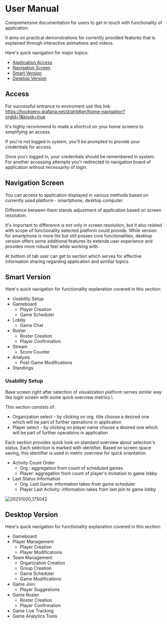 # User Manual

Comprehensive documentation for users to get in touch with functionality of application. 

It aims on practical demonstrations for currently provided features that is explained through interactive animations and videos.

Here's quick navigation for major topics: 
- [Application Access](https://github.com/alphainbeta/beerleaguebox/blob/main/user_manual_en.md#access)
- [Navigation Screen](https://github.com/alphainbeta/beerleaguebox/blob/main/user_manual_en.md#navigation-screen)
- [Smart Version](https://github.com/alphainbeta/beerleaguebox/blob/main/user_manual_en.md#smart-version)
- [Desktop Version](https://github.com/alphainbeta/beerleaguebox/blob/main/user_manual_en.md#desktop-version)

## Access

For successful entrance to enviroment use this link: \
https://hockgeny.grafana.net/d/alrb6gn/home-navigation?orgId=1&kiosk=true

It's highly recommend to made a shortcut on your home screens to simplifying an access.

If you're not logged in system, you'll be prompted to provide your credentials for access. 

Once you'r logged in, your credentials should be remembered in system. For another accessing attempts you'r redirected to navigation board of application without necessarity of login.

## Navigation Screen

You can access to application displayed in various methods based on currently used platform - smartphone, desktop computer. 

Difference between them stands adjustment of application based on screen resolution. 

It's important to difference is not only in screen resolution, but it also related with scope of functionality selected platform could provide. While version for smartphone is more lite but still posses core functionalities, desktop version offers some additional features its extends user experience and provides more robust feel while working with.

At bottom of tab user can get to section which serves for effective information sharing regarding application and similiar topics.

## Smart Version 

Here's quick navigation for functionality explanation covered in this section: 
- Usability Setup
- Gameboard
  - Player Creation
  - Game Scheduler
- Lobby
  - Game Chat
- Roster
  - Roster Creation
  - Player Confirmation
- Stream
  - Score Counter
- Analysis
  - Post-Game Modifications
- Standings

### Usability Setup 

Base screen right after selection of visualization platform serves similar way like login screen with some quick overview metrics.\

This section consists of: 
- Organization select - by clicking on org. title choose a desired one which will be part of further operations in application
- Player select - by clicking on player name choose a desired one which will be part of further operations in application

Each section provides quick look on standard overview about selection's status. Each selection is marked with identifier. Based on screen space saving, this identifier is used in metric overview for quick orientation. 
- Activity Count Order
  - Org.: aggregation from count of scheduled games
  - Player: aggregation from count of player's invitation to game lobby
- Last Status Information
  - Org. Last Game: information takes from game scheduler
  - Player Last Activity: information takes from last join to game lobby

![20251020_175042](https://github.com/user-attachments/assets/bebf3895-05bb-4c38-bbed-1fb0f1eab9ab)




## Desktop Version

Here's quick navigation for functionality explanation covered in this section: 
- Gameboard
- Player Management
  - Player Creation
  - Player Modifications  
- Team Management
  - Organization Creation
  - Group Creation
  - Game Scheduler
  - Game Modifications
- Game Join
  - Player Suggestions
- Game Roster
  - Roster Creation
  - Player Confirmation
- Game Live Tracking
- Game Analytics Tools
